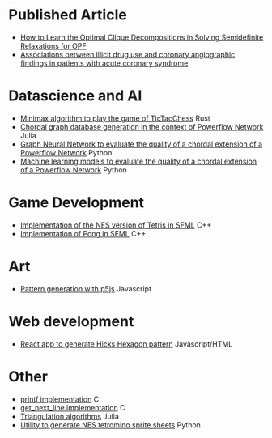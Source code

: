 # Published Article

* [How to Learn the Optimal Clique Decompositions in Solving Semidefinite Relaxations for OPF](https://ieeexplore.ieee.org/abstract/document/9891912/)
* [Associations between illicit drug use and coronary angiographic findings in patients with acute coronary syndrome](https://www.sciencedirect.com/science/article/pii/S187521362400278X)

# Datascience and AI

* [Minimax algorithm to play the game of TicTacChess](https://github.com/charlyalizadeh/TicTacChess) Rust
* [Chordal graph database generation in the context of Powerflow Network](https://github.com/charlyalizadeh/PowerFlowNetworks) Julia
* [Graph Neural Network to evaluate the quality of a chordal extension of a Powerflow Network](https://github.com/charlyalizadeh/PowerFlowNetworksGNN) Python
* [Machine learning models to evaluate the quality of a chordal extension of a Powerflow Network](https://github.com/charlyalizadeh/OPFpred) Python

# Game Development

* [Implementation of the NES version of Tetris in SFML](https://github.com/charlyalizadeh/NESTetris) C++
* [Implementation of Pong in SFML](https://github.com/charlyalizadeh/ChPong) C++

# Art

* [Pattern generation with p5js](https://github.com/charlyalizadeh/p5_pattern) Javascript

# Web development

* [React app to generate Hicks Hexagon pattern](https://github.com/charlyalizadeh/hickshexagongui) Javascript/HTML

# Other

* [printf implementation](https://github.com/charlyalizadeh/ft_printf) C
* [get_next_line implementation](https://github.com/charlyalizadeh/get_next_line) C
* [Triangulation algorithms](https://github.com/charlyalizadeh/Triangulation.jl) Julia
* [Utility to generate NES tetromino sprite sheets](https://github.com/charlyalizadeh/TetrominoesMaker) Python
